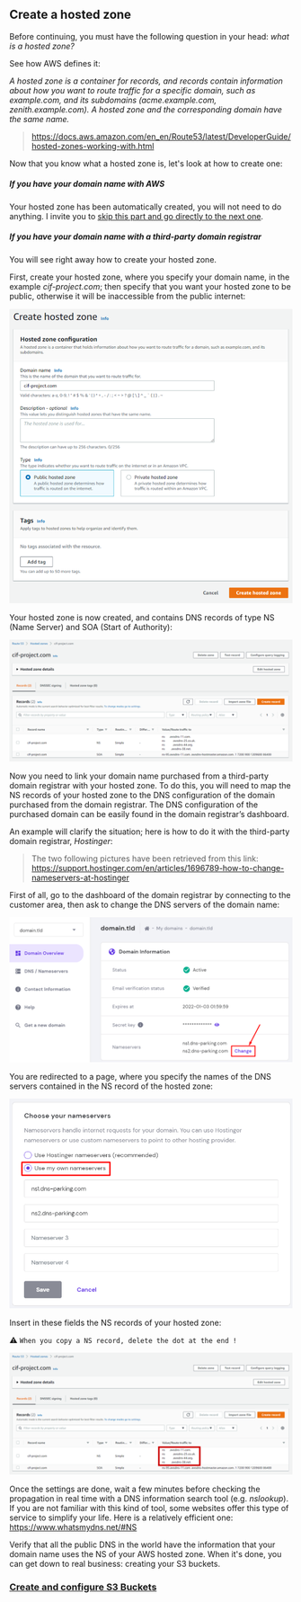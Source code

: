 ## Create a hosted zone

Before continuing, you must have the following question in your head: *what is a hosted zone?*

See how AWS defines it:

*A hosted zone is a container for records, and records contain information about how you want to route traffic for a specific domain, such as example.com, and its subdomains (acme.example.com, zenith.example.com). A hosted zone and the corresponding domain have the same name.*

> https://docs.aws.amazon.com/en_en/Route53/latest/DeveloperGuide/hosted-zones-working-with.html

Now that you know what a hosted zone is, let's look at how to create one:

##### If you have your domain name with AWS
Your hosted zone has been automatically created, you will not need to do anything. I invite you to [skip this part and go directly to the next one](/projects/project-1/part-4/README.md).

##### If you have your domain name with a third-party domain registrar
You will see right away how to create your hosted zone.

First, create your hosted zone, where you specify your domain name, in the example *cif-project.com*; then specify that you want your hosted zone to be public, otherwise it will be inaccessible from the public internet:

![Create hosted zone](images/create-hosted-zone.png ':size=700')

Your hosted zone is now created, and contains DNS records of type NS (Name Server) and SOA (Start of Authority):

![Hosted zone](images/hosted-zone.png ':size=1000')

Now you need to link your domain name purchased from a third-party domain registrar with your hosted zone. To do this, you will need to map the NS records of your hosted zone to the DNS configuration of the domain purchased from the domain registrar. The DNS configuration of the purchased domain can be easily found in the domain registrar’s dashboard.

An example will clarify the situation; here is how to do it with the third-party domain registrar, *Hostinger*:

> The two following pictures have been retrieved from this link: https://support.hostinger.com/en/articles/1696789-how-to-change-nameservers-at-hostinger

First of all, go to the dashboard of the domain registrar by connecting to the customer area, then ask to change the DNS servers of the domain name:

![Change DNS Hostinger](images/change-dns-hostinger.png ':size=700')

You are redirected to a page, where you specify the names of the DNS servers contained in the NS record of the hosted zone:

![Choose Nameservers Hostinger](images/choose-nameservers-hostinger.png ':size=700')

Insert in these fields the NS records of your hosted zone:

:warning: `When you copy a NS record, delete the dot at the end !`

![Copy NS records](images/copy-ns-records.png ':size=1000')

Once the settings are done, wait a few minutes before checking the propagation in real time with a DNS information search tool (e.g. *nslookup*). If you are not familiar with this kind of tool, some websites offer this type of service to simplify your life. Here is a relatively efficient one: https://www.whatsmydns.net/#NS

Verify that all the public DNS in the world have the information that your domain name uses the NS of your AWS hosted zone. When it's done, you can get down to real business: creating your S3 buckets.

### [Create and configure S3 Buckets](/projects/project-1/part-4/README.md)